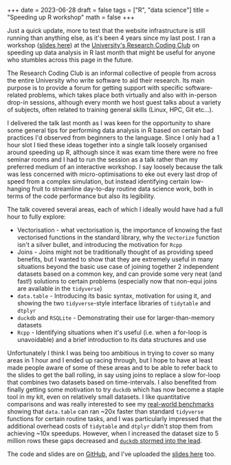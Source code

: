 +++
date = 2023-06-28
draft = false
tags = ["R", "data science"]
title = "Speeding up R workshop"
math = false
+++

Just a quick update, more to test that the website infrastructure is still running than anything else, as it's been 4 years since my last post. 
I ran a workshop ([slides here](stuartlacy.uk/speeding-up-R-workship-2023-06-28.html)) at the [University's Research Coding Club](https://researchcodingclub.github.io/about/) on speeding up data analysis in R last month that might be useful for anyone who stumbles across this page in the future.

The Research Coding Club is an informal collective of people from across the entire University who write software to aid their research.
Its main purpose is to provide a forum for getting support with specific software-related problems, which takes place both virtually and also with in-person drop-in sessions, although every month we host guest talks about a variety of subjects, often related to training general skills (Linux, HPC, Git etc...).

I delivered the talk last month as I was keen for the opportunity to share some general tips for performing data analysis in R based on certain bad practices I'd observed from beginners to the language. 
Since I only had a 1 hour slot I tied these ideas together into a single talk loosely organised around speeding up R, although since it was exam time there were no free seminar rooms and I had to run the session as a talk rather than my preferred medium of an interactive workshop.
I say loosely because the talk was less concerned with micro-optimisations to eke out every last drop of speed from a complex simulation, but instead identifying certain low-hanging fruit to streamline day-to-day routine data science work, both in terms of the code performance but also its legibility.

The talk covered several areas, each of which I ideally would have had a full hour to fully explore:

  - Vectorisation - what vectorisation is, the importance of knowing the fast vectorised functions in the standard library, why the `Vectorize` function isn't a silver bullet, and introducing the motivation for `Rcpp`
  - Joins - Joins might not be traditionally thought of as providing speed benefits, but I wanted to show that they are extremely useful in many situations beyond the basic use case of joining together 2 independent datasets based on a common key, and can provide some very neat (and fast!) solutions to certain problems (especially now that non-equi joins are available in the `tidyverse`)
  - `data.table` - Introducing its basic syntax, motivation for using it, and showing the two `tidyverse`-style interface libraries of `tidytable` and `dtplyr`
  - `duckdb` and `RSQLite` - Demonstrating their use for larger-than-memory datasets
  - `Rcpp` - Identifying situations when it's useful (i.e. when a for-loop is unavoidable) and a brief introduction to its data structures and use

Unfortunately I think I was being too ambitious in trying to cover so many areas in 1 hour and I ended up racing through, but I hope to have at least made people aware of some of these areas and to be able to refer back to the slides to get the ball rolling, in say using joins to replace a slow for-loop that combines two datasets based on time-intervals.
I also benefited from finally getting some motivation to try `duckdb` which has now become a staple tool in my kit, even on relatively small datasets.
I like quantitative comparisons and was really interested to see my [real-world benchmarks](stuartlacy.co.uk/speeding-up-R-workship-2023-06-28.html#/overall-benchmark) showing that `data.table` can ran ~20x faster than standard `tidyverse` functions for certain routine tasks, and I was particularly impressed that the additional overhead costs of `tidytable` and `dtplyr` didn't stop them from achieving ~10x speedups.
However, when I increased the dataset size to 5 million rows these gaps decreased and [`duckdb` stormed into the lead](stuartlacy.uk/speeding-up-R-workship-2023-06-28.html#/benchmark---all-5-million-rows).

The code and slides are on [GitHub](https://github.com/stulacy/speeding-up-R-workshop/), and I've uploaded the [slides here](stuartlacy.uk/speeding-up-R-workship-2023-06-28.html) too.
